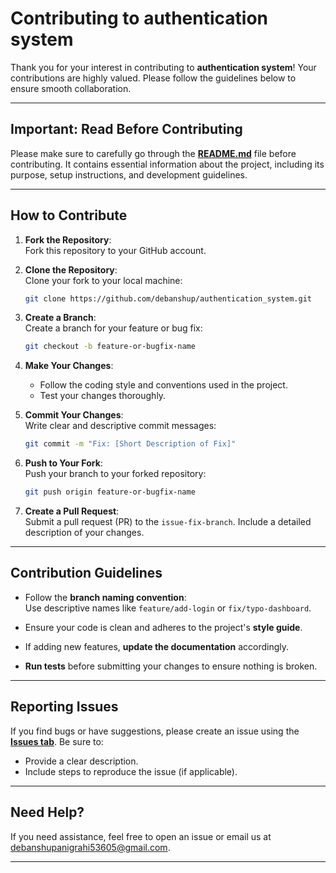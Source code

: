 # Contributing to authentication system

Thank you for your interest in contributing to **authentication system**! Your contributions are highly valued. Please follow the guidelines below to ensure smooth collaboration.

---

## **Important: Read Before Contributing**

Please make sure to carefully go through the **[README.md](./README.md)** file before contributing. It contains essential information about the project, including its purpose, setup instructions, and development guidelines.

---

## **How to Contribute**

1. **Fork the Repository**:  
   Fork this repository to your GitHub account.

2. **Clone the Repository**:  
   Clone your fork to your local machine:

   ```bash
   git clone https://github.com/debanshup/authentication_system.git
   ```

3. **Create a Branch**:  
   Create a branch for your feature or bug fix:

   ```bash
   git checkout -b feature-or-bugfix-name
   ```

4. **Make Your Changes**:

   - Follow the coding style and conventions used in the project.
   - Test your changes thoroughly.

5. **Commit Your Changes**:  
   Write clear and descriptive commit messages:

   ```bash
   git commit -m "Fix: [Short Description of Fix]"
   ```

6. **Push to Your Fork**:  
   Push your branch to your forked repository:

   ```bash
   git push origin feature-or-bugfix-name
   ```

7. **Create a Pull Request**:  
   Submit a pull request (PR) to the `issue-fix-branch`. Include a detailed description of your changes.

---

## **Contribution Guidelines**

- Follow the **branch naming convention**:  
  Use descriptive names like `feature/add-login` or `fix/typo-dashboard`.

- Ensure your code is clean and adheres to the project's **style guide**.

- If adding new features, **update the documentation** accordingly.

- **Run tests** before submitting your changes to ensure nothing is broken.

---

## **Reporting Issues**

If you find bugs or have suggestions, please create an issue using the **[Issues tab](https://github.com/debanshup/authentication_system/issues)**. Be sure to:

- Provide a clear description.
- Include steps to reproduce the issue (if applicable).

---

## **Need Help?**

If you need assistance, feel free to open an issue or email us at [debanshupanigrahi53605@gmail.com](mailto:debanshupanigrahi53605@gmail.com).

---
